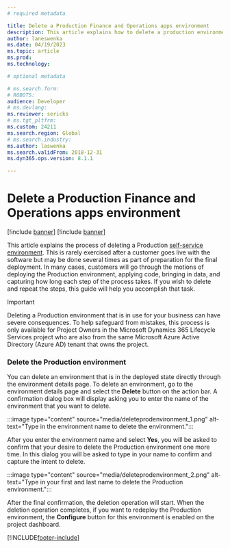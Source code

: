 ```yaml
---
# required metadata

title: Delete a Production Finance and Operations apps environment
description: This article explains how to delete a production environment using a self-service experience.
author: laneswenka
ms.date: 04/19/2023
ms.topic: article
ms.prod: 
ms.technology: 

# optional metadata

# ms.search.form: 
# ROBOTS: 
audience: Developer
# ms.devlang: 
ms.reviewer: sericks
# ms.tgt_pltfrm: 
ms.custom: 24211
ms.search.region: Global
# ms.search.industry: 
ms.author: laswenka
ms.search.validFrom: 2018-12-31
ms.dyn365.ops.version: 8.1.1

---
```


# Delete a Production Finance and Operations apps environment

[!include [banner](../includes/banner.md)]
[!include [banner](../includes/limited-availability.md)]

This article explains the process of deleting a Production [self-service environment](infrastructure-stack.md). This is rarely exercised after a customer goes live with the software but may be done several times as part of preparation for the final deployment. In many cases, customers will go through the motions of deploying the Production environment, applying code, bringing in data, and capturing how long each step of the process takes. If you wish to delete and repeat the steps, this guide will help you accomplish that task.

> [!IMPORTANT]
> Deleting a Production environment that is in use for your business can have severe consequences. To help safeguard from mistakes, this process is only available for Project Owners in the Microsoft Dynamics 365 Lifecycle Services project who are also from the same Microsoft Azure Active Directory (Azure AD) tenant that owns the project.

### Delete the Production environment

You can delete an environment that is in the deployed state directly through the environment details page. To delete an environment, go to the environment details page and select the **Delete** button on the action bar. A confirmation dialog box will display asking you to enter the name of the environment that you want to delete. 

:::image type="content" source="media/deleteprodenvironment_1.png" alt-text="Type in the environment name to delete the environment."::: 

After you enter the environment name and select **Yes**, you will be asked to confirm that your desire to delete the Production environment one more time. In this dialog you will be asked to type in your name to confirm and capture the intent to delete.

:::image type="content" source="media/deleteprodenvironment_2.png" alt-text="Type in your first and last name to delete the Production environment."::: 

After the final confirmation, the deletion operation will start. When the deletion operation completes, if you want to redeploy the Production environment, the **Configure** button for this environment is enabled on the project dashboard. 


[!INCLUDE[footer-include](../../../includes/footer-banner.md)]
